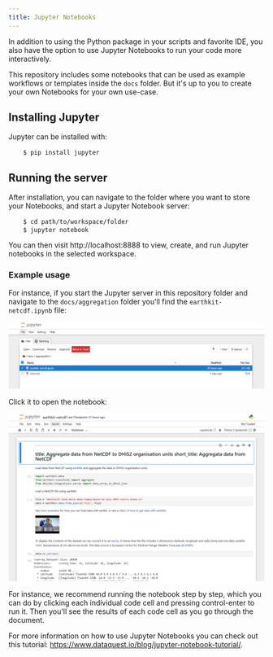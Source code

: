 ```yaml
---
title: Jupyter Notebooks
---
```


In addition to using the Python package in your scripts and favorite IDE, you also have the option to use Jupyter Notebooks to run your code more interactively. 

This repository includes some notebooks that can be used as example workflows or templates inside the `docs` folder. But it's up to you to create your own Notebooks for your own use-case. 

## Installing Jupyter

Jupyter can be installed with:

        $ pip install jupyter

## Running the server

After installation, you can navigate to the folder where you want to store your Notebooks, and start a Jupyter Notebook server:

        $ cd path/to/workspace/folder
        $ jupyter notebook

You can then visit http://localhost:8888 to view, create, and run Jupyter notebooks in the selected workspace. 

### Example usage

For instance, if you start the Jupyter server in this repository folder and navigate to the `docs/aggregation` folder you'll find the `earthkit-netcdf.ipynb` file: 

![Screenshot of browsing files in Jupyter](./images/jupyter-browse.png)

Click it to open the notebook: 

![Screenshot of a Jupyter Notebook](./images/jupyter-notebook.png)

For instance, we recommend running the notebook step by step, which you can do by clicking each individual code cell and pressing control-enter to run it. Then you'll see the results of each code cell as you go through the document. 

For more information on how to use Jupyter Notebooks you can check out this tutorial: https://www.dataquest.io/blog/jupyter-notebook-tutorial/. 